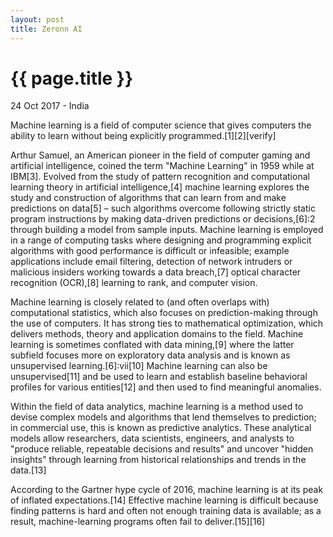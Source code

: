 ```yaml
---
layout: post
title: Zeronn AI
---
```


{{ page.title }}
================

<p class="meta">24 Oct 2017 - India</p>

Machine learning is a field of computer science that gives computers the ability to learn without being explicitly programmed.[1][2][verify]

Arthur Samuel, an American pioneer in the field of computer gaming and artificial intelligence, coined the term "Machine Learning" in 1959 while at IBM[3]. Evolved from the study of pattern recognition and computational learning theory in artificial intelligence,[4] machine learning explores the study and construction of algorithms that can learn from and make predictions on data[5] – such algorithms overcome following strictly static program instructions by making data-driven predictions or decisions,[6]:2 through building a model from sample inputs. Machine learning is employed in a range of computing tasks where designing and programming explicit algorithms with good performance is difficult or infeasible; example applications include email filtering, detection of network intruders or malicious insiders working towards a data breach,[7] optical character recognition (OCR),[8] learning to rank, and computer vision.

Machine learning is closely related to (and often overlaps with) computational statistics, which also focuses on prediction-making through the use of computers. It has strong ties to mathematical optimization, which delivers methods, theory and application domains to the field. Machine learning is sometimes conflated with data mining,[9] where the latter subfield focuses more on exploratory data analysis and is known as unsupervised learning.[6]:vii[10] Machine learning can also be unsupervised[11] and be used to learn and establish baseline behavioral profiles for various entities[12] and then used to find meaningful anomalies.

Within the field of data analytics, machine learning is a method used to devise complex models and algorithms that lend themselves to prediction; in commercial use, this is known as predictive analytics. These analytical models allow researchers, data scientists, engineers, and analysts to "produce reliable, repeatable decisions and results" and uncover "hidden insights" through learning from historical relationships and trends in the data.[13]

According to the Gartner hype cycle of 2016, machine learning is at its peak of inflated expectations.[14] Effective machine learning is difficult because finding patterns is hard and often not enough training data is available; as a result, machine-learning programs often fail to deliver.[15][16]
